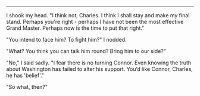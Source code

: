 
* * *

I shook my head. "I think not, Charles. I think I shall stay and make my final stand. Perhaps you're right - perhaps I have not been the most effective Grand Master. Perhaps now is the time to put that right."

"You intend to face him? To fight him?" I nodded.

"What? You think you can talk him round? Bring him to our side?"

"No," I said sadly. "I fear there is no turning Connor. Even knowing the truth about Washington has failed to alter his support. You’d like Connor, Charles, he has 'belief'."

"So what, then?"
